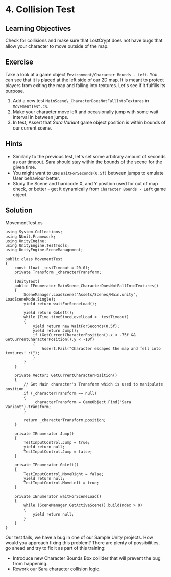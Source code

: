 # 4\. Collision Test

## Learning Objectives

Check for collisions and make sure that LostCrypt does not have bugs that allow your character to move outside of the map.

## Exercise

Take a look at a game object `Environment/Character Bounds - Left`. You can see that it is placed at the left side of our 2D map. It is meant to protect players from exiting the map and falling into textures. Let's see if it fulfills its purpose.

1.  Add a new test `MainScene\_CharacterDoesNotFallIntoTextures` in `MovementTest.cs`. 
2.  Make your character move left and occasionally jump with some wait interval in between jumps.
3.  In test, Assert that _Sara Variant_ game object position is within bounds of our current scene.  
    

## Hints

*   Similarly to the previous test, let's set some arbitrary amount of seconds as our timeout. Sara should stay within the bounds of the scene for the given time.
*   You might want to use `WaitForSeconds(0.5f)` between jumps to emulate User behaviour better.
*   Study the Scene and hardcode X, and Y position used for out of map check, or better - get it dynamically from `Character Bounds - Left` game object.

## Solution

MovementTest.cs 
```
using System.Collections;
using NUnit.Framework;
using UnityEngine;
using UnityEngine.TestTools;
using UnityEngine.SceneManagement;

public class MovementTest
{
    const float _testTimeout = 20.0f;
    private Transform _characterTransform;

    [UnityTest]
    public IEnumerator MainScene_CharacterDoesNotFallIntoTextures()
    {
        SceneManager.LoadScene("Assets/Scenes/Main.unity", LoadSceneMode.Single);
        yield return waitForSceneLoad();

        yield return GoLeft();
        while (Time.timeSinceLevelLoad < _testTimeout)
        {
            yield return new WaitForSeconds(0.5f);
            yield return Jump();
            if (GetCurrentCharacterPosition().x < -75f && GetCurrentCharacterPosition().y < -10f)
            {
                Assert.Fail("Character escaped the map and fell into textures! :(");
            }
        }
    }

    private Vector3 GetCurrentCharacterPosition()
    {
        // Get Main character's Transform which is used to manipulate position.
        if (_characterTransform == null)
        {
            _characterTransform = GameObject.Find("Sara Variant").transform;
        }

        return _characterTransform.position;
    }

    private IEnumerator Jump()
    {
        TestInputControl.Jump = true;
        yield return null;
        TestInputControl.Jump = false;
    }

    private IEnumerator GoLeft()
    {
        TestInputControl.MoveRight = false;
        yield return null;
        TestInputControl.MoveLeft = true;
    }

    private IEnumerator waitForSceneLoad()
    {
        while (SceneManager.GetActiveScene().buildIndex > 0)
        {
            yield return null;
        }
    }
}
``` 

Our test fails, we have a bug in one of our Sample Unity projects. How would you approach fixing this problem? There are plenty of possibilities, go ahead and try to fix it as part of this training:

*   Introduce new Character Bounds Box collider that will prevent the bug from happening.
*   Rework our Sara character collision logic.
